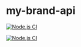 # my-brand-api

[![Node.js CI](https://github.com/Eli250/my-brand-api/actions/workflows/node.js.yml/badge.svg?branch=develop)](https://github.com/Eli250/my-brand-api/actions/workflows/node.js.yml)

[![Node.js CI](https://github.com/Eli250/my-brand-api/actions/workflows/node.js.yml/badge.svg?event=watch)](https://github.com/Eli250/my-brand-api/actions/workflows/node.js.yml)
